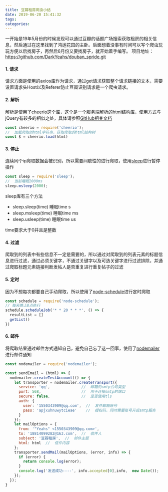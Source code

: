 ```yaml
---
title: 豆瓣租房爬虫小结
date: 2019-06-20 15:41:32
tags:
categories:
---
```

一开始是19年5月份的时候发现可以通过豆瓣的话题广场搜索获取租房的相关信息，然后通过在这里找到了鸿运花园的主卧。后面想着没事有时间可以写个爬虫玩玩方便以后找房子，再然后6月份又要找房子，就开始着手编写。
项目地址：https://github.com/DarkYeahs/douban_spride.git

#### 1. 请求
  请求方面是使用的axios库作为请求，通过get请求获取整个请求链接的文本，需要设置请求头Host以及Referer防止豆瓣识别请求是一个爬虫请求。
#### 2. 解析
  解析是使用了cheerio这个库，这个是一个服务端解析的html结构库，使用方式与jQuery有较多的相似之处，具体请参照[GitHub相关文档](https://github.com/cheeriojs/cheerio)
  ```javascript
  const cheerio = require('cheerio');
  //  加载爬取的html字符串，获取爬取的html结构树
  const $ = cheerio.load(html)
  ```
#### 3. 停止
  连续同个ip爬取数据会被识别，所以需要间歇性的进行爬取，使用[sleep](https://github.com/erikdubbelboer/node-sleep)进行暂停操作
  ```javascript
  const sleep = require('sleep');
  //  当前睡眠2000ms
  sleep.msleep(2000);
  ```
  sleep库有三个方法
  + sleep.sleep(time) 睡眠time s
  + sleep.msleep(time)  睡眠time ms
  + sleep.usleep(time)  睡眠time us

  time要求大于0并且是整数

#### 4. 过滤
  爬取到的列表中有些信息不一定是需要的，所以通过对爬取到的列表元素的标题信息进行过滤，通过必须关键字，不通过关键字以及可选关键字进行过滤排除，并通过爬取标题元素链接判断发帖人是否重复进行重复帖子的过滤

#### 5. 定时
  因为不想每次都要自己手动爬取，所以使用了[node-schedule](https://github.com/node-schedule/node-schedule)进行定时爬取
  ```javascript
  const schedule = require('node-schedule');
  // 每天晚上8点执行
  schedule.scheduleJob('* * 20 * * *', () => {
    resultList = []
    getList()
  })
  ```
#### 6. 邮件
  将爬取结果通过邮件方式通知自己，避免自己忘了这一回事，使用了[nodemailer](https://github.com/nodemailer/nodemailer.git)进行邮件通知
  ```javascript
const nodemailer = require('nodemailer');

  const sendEmail = (html) => {
    nodemailer.createTestAccount(() => {
      let transporter = nodemailer.createTransport({
        service: 'qq',              //  邮箱的smtp公司类型
        port: 568,                  //  用于连接smtp的端口
        secure: false,              //  是否使用tls
        auth: {
          user: '1550343909@qq.com',  //  发件邮箱账号
          pass: 'apjxuhnuwytcieae'    //  授权码，同时需要账号开启smtp服务
        }
      });
      let mailOptions = {
        from: '"Yeahs" <1550343909@qq.com>',
        to: '18814099282@163.com',  //  收件人
        subject: '豆瓣租房',  //  邮件主题
        html: html  //  信件内容
      };
      transporter.sendMail(mailOptions, (error, info) => {
        if (error) {
          return console.log(error);
        }
        console.log('发送成功----', info.accepted[0],info,  new Date());
      });
    });
  }
  ```
